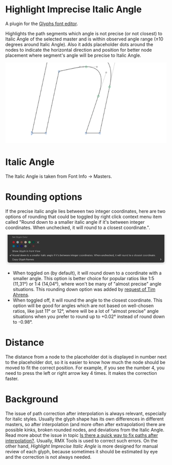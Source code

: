 # Highlight Imprecise Italic Angle

A plugin for the [Glyphs font editor](http://glyphsapp.com/).

Highlights the path segments which angle is not precise (or not closest) to Italic Angle of the selected master and is within observed angle range (±10 degrees around Italic Angle). Also it adds placeholder dots around the nodes to indicate the horizontal direction and position for better node placement where segment's angle will be precise to Italic Angle.

![](PreviewAnimation.gif)

# Italic Angle

The Italic Angle is taken from Font Info -> Masters.

# Rounding options

If the precise italic angle lies between two integer coordinates, here are two options of rounding that could be toggled by right click context menu item called "Round down to a smaller italic angle if it's between integer coordinates. When unchecked, it will round to a closest coordinate.".

![](PreviewContextMenuRoundingOptions.png)

- When toggled on (by default), it will round down to a coordinate with a smaller angle. This option is better choice for popular ratios like 1:5 (11,31°) or 1:4 (14,04°), where won't be many of "almost precise" angle situations. This rounding down option was added by [request of Tim Ahrens](https://forum.glyphsapp.com/t/highlight-imprecise-italic-angle-reporter-plugin/33688/5).
- When toggled off, it will round the angle to the closest coordinate. This option will be good for angles which are not based on well-chosen ratios, like just 11° or 12°, where will be a lot of "almost precise" angle situations when you prefer to round up to +0.02° instead of round down to -0.98°.

# Distance

The distance from a node to the placeholder dot is displayed in number next to the placeholder dot, so it is easier to know how much the node should be moved to fit the correct position. For example, if you see the number 4, you need to press the left or right arrow key 4 times. It makes the correction faster.

# Background

The issue of path correction after interpolation is always relevant, especially for italic styles. Usually the glyph shape has its own differences in different masters, so after interpolation (and more often after extrapolation) there are possible kinks, broken rounded nodes, and deviations from the Italic Angle. Read more about the issue in topic [Is there a quick way to fix paths after interpolation?](https://forum.glyphsapp.com/t/is-there-a-quick-way-to-fix-paths-after-interpolation/3311). Usually, RMX Tools is used to correct such errors. On the other hand, *Highlight Imprecise Italic Angle* is more designed for manual review of each glyph, because sometimes it should be estimated by eye and the correction is not always needed.
